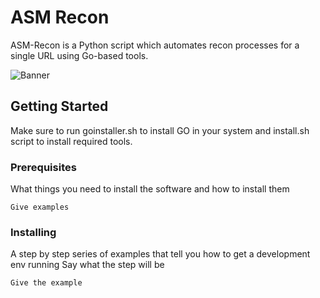 # ASM Recon
ASM-Recon is a Python script which automates recon processes for a single URL using Go-based tools.


![Banner](https://github.com/rushikeshhh-patil/ASM-Recon/assets/126753099/b6cfde40-c25e-415f-9c6d-250190a61f4b)

## Getting Started
Make sure to run goinstaller.sh to install GO in your system and install.sh script to install required tools.

### Prerequisites
What things you need to install the software and how to install them
```
Give examples
```
### Installing
A step by step series of examples that tell you how to get a development env running
Say what the step will be
```
Give the example
```

